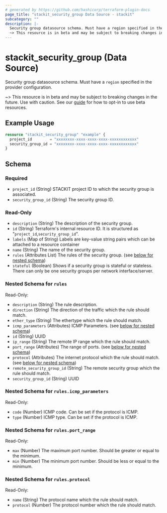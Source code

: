```yaml
---
# generated by https://github.com/hashicorp/terraform-plugin-docs
page_title: "stackit_security_group Data Source - stackit"
subcategory: ""
description: |-
  Security group datasource schema. Must have a region specified in the provider configuration.
  ~> This resource is in beta and may be subject to breaking changes in the future. Use with caution. See our guide https://registry.terraform.io/providers/stackitcloud/stackit/latest/docs/guides/opting_into_beta_resources for how to opt-in to use beta resources.
---
```


# stackit_security_group (Data Source)

Security group datasource schema. Must have a `region` specified in the provider configuration.

~> This resource is in beta and may be subject to breaking changes in the future. Use with caution. See our [guide](https://registry.terraform.io/providers/stackitcloud/stackit/latest/docs/guides/opting_into_beta_resources) for how to opt-in to use beta resources.

## Example Usage

```terraform
resource "stackit_security_group" "example" {
  project_id        = "xxxxxxxx-xxxx-xxxx-xxxx-xxxxxxxxxxxx"
  security_group_id = "xxxxxxxx-xxxx-xxxx-xxxx-xxxxxxxxxxxx"
}
```

<!-- schema generated by tfplugindocs -->
## Schema

### Required

- `project_id` (String) STACKIT project ID to which the security group is associated.
- `security_group_id` (String) The security group ID.

### Read-Only

- `description` (String) The description of the security group.
- `id` (String) Terraform's internal resource ID. It is structured as "`project_id`,`security_group_id`".
- `labels` (Map of String) Labels are key-value string pairs which can be attached to a resource container
- `name` (String) The name of the security group.
- `rules` (Attributes List) The rules of the security group. (see [below for nested schema](#nestedatt--rules))
- `stateful` (Boolean) Shows if a security group is stateful or stateless. There can only be one security groups per network interface/server.

<a id="nestedatt--rules"></a>
### Nested Schema for `rules`

Read-Only:

- `description` (String) The rule description.
- `direction` (String) The direction of the traffic which the rule should match.
- `ether_type` (String) The ethertype which the rule should match.
- `icmp_parameters` (Attributes) ICMP Parameters. (see [below for nested schema](#nestedatt--rules--icmp_parameters))
- `id` (String) UUID
- `ip_range` (String) The remote IP range which the rule should match.
- `port_range` (Attributes) The range of ports. (see [below for nested schema](#nestedatt--rules--port_range))
- `protocol` (Attributes) The internet protocol which the rule should match. (see [below for nested schema](#nestedatt--rules--protocol))
- `remote_security_group_id` (String) The remote security group which the rule should match.
- `security_group_id` (String) UUID

<a id="nestedatt--rules--icmp_parameters"></a>
### Nested Schema for `rules.icmp_parameters`

Read-Only:

- `code` (Number) ICMP code. Can be set if the protocol is ICMP.
- `type` (Number) ICMP type. Can be set if the protocol is ICMP.


<a id="nestedatt--rules--port_range"></a>
### Nested Schema for `rules.port_range`

Read-Only:

- `max` (Number) The maximum port number. Should be greater or equal to the minimum.
- `min` (Number) The minimum port number. Should be less or equal to the minimum.


<a id="nestedatt--rules--protocol"></a>
### Nested Schema for `rules.protocol`

Read-Only:

- `name` (String) The protocol name which the rule should match.
- `protocol` (Number) The protocol number which the rule should match.

